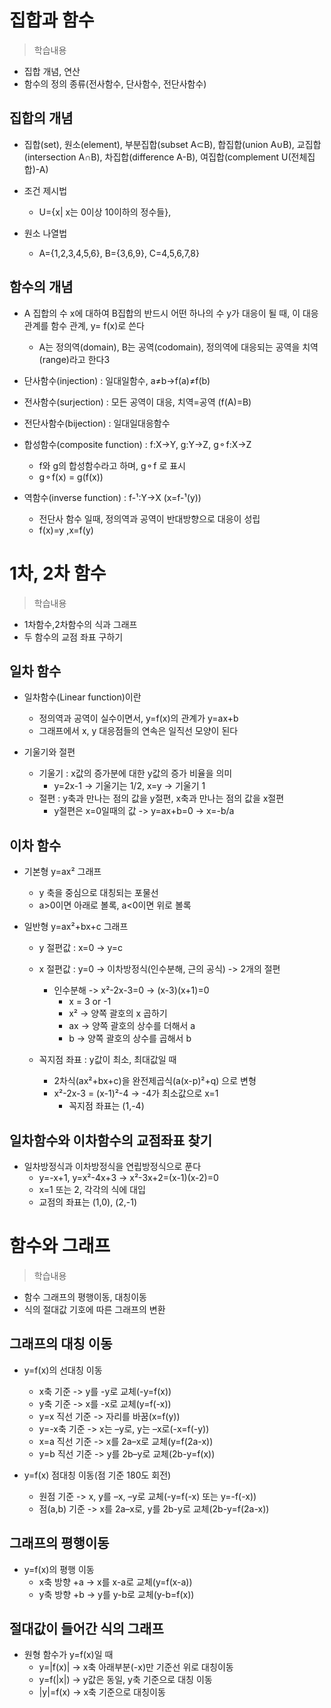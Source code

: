 # 집합과 함수
> 학습내용
- 집합 개념, 연산
- 함수의 정의 종류(전사함수, 단사함수, 전단사함수)

## 집합의 개념
- 집합(set), 원소(element), 부분집합(subset A⊂B), 합집합(union A∪B), 교집합(intersection A∩B), 차집합(difference A-B), 여집합(complement U(전체집합)-A)

- 조건 제시법
    - U={x| x는 0이상 10이하의 정수들},
- 원소 나열법
    - A={1,2,3,4,5,6}, B={3,6,9}, C=4,5,6,7,8}

## 함수의 개념
- A 집합의 수 x에 대하여 B집합의 반드시 어떤 하나의 수 y가 대응이 될 때, 이 대응 관계를 함수 관계, y= f(x)로 쓴다
    - A는 정의역(domain), B는 공역(codomain), 정의역에 대응되는 공역을 치역(range)라고 한다3

- 단사함수(injection) : 일대일함수, a≠b→f(a)≠f(b)
- 전사함수(surjection) : 모든 공역이 대응, 치역=공역 (f(A)=B)
- 전단사함수(bijection) : 일대일대응함수
- 합성함수(composite function) : f:X→Y, g:Y→Z, g⚬f:X→Z
    - f와 g의 합성함수라고 하며, g⚬f 로 표시
    - g⚬f(x) = g(f(x))
- 역함수(inverse function) : f-¹:Y→X (x=f-¹(y))
    - 전단사 함수 일때, 정의역과 공역이 반대방향으로 대응이 성립
    - f(x)=y ,x=f(y)

# 1차, 2차 함수
> 학습내용
- 1차함수,2차함수의 식과 그래프
- 두 함수의 교점 좌표 구하기

## 일차 함수
- 일차함수(Linear function)이란
    - 정의역과 공역이 실수이면서, y=f(x)의 관계가 y=ax+b
    - 그래프에서 x, y 대응점들의 연속은 일직선 모양이 된다

- 기울기와 절편
    - 기울기 : x값의 증가분에 대한 y값의 증가 비율을 의미
        - y=2x-1 -> 기울기는 1/2, x=y -> 기울기 1
    - 절편 : y축과 만나는 점의 값을 y절편, x축과 만나는 점의 값을 x절편
        - y절편은 x=0일때의 값 -> y=ax+b=0 -> x=-b/a

## 이차 함수
- 기본형 y=ax² 그래프
    - y 축을 중심으로 대칭되는 포물선
    - a>0이면 아래로 볼록, a<0이면 위로 볼록

- 일반형 y=ax²+bx+c 그래프
    - y 절편값 : x=0 -> y=c
    - x 절편값 : y=0 -> 이차방정식(인수분해, 근의 공식) -> 2개의 절편
        - 인수분해 -> x²-2x-3=0 -> (x-3)(x+1)=0
            - x = 3 or -1
            - x² -> 양쪽 괄호의 x 곱하기
            - ax -> 양쪽 괄호의 상수를 더해서 a
            - b -> 양쪽 괄호의 상수를 곱해서 b
        
    - 꼭지점 좌표 : y값이 최소, 최대값일 때
        -  2차식(ax²+bx+c)을 완전제곱식(a(x-p)²+q) 으로 변형
        - x²-2x-3 = (x-1)²-4 -> -4가 최소값으로 x=1
            - 꼭지점 좌표는 (1,-4)
        
## 일차함수와 이차함수의 교점좌표 찾기
- 일차방정식과 이차방정식을 연립방정식으로 푼다
    - y=-x+1, y=x²-4x+3 -> x²-3x+2=(x-1)(x-2)=0
    - x=1 또는 2, 각각의 식에 대입
    - 교점의 좌표는 (1,0), (2,-1)
    

# 함수와 그래프
> 학습내용
- 함수 그래프의 평행이동, 대칭이동
- 식의 절대값 기호에 따른 그래프의 변환

## 그래프의 대칭 이동
- y=f(x)의 선대칭 이동
    - x축 기준 -> y를 -y로 교체(-y=f(x))
    - y축 기준 -> x를 -x로 교체(y=f(-x))
    - y=x 직선 기준 -> 자리를 바꿈(x=f(y))
    - y=-x축 기준 -> x는 –y로, y는 –x로(-x=f(-y))
    - x=a 직선 기준 -> x를 2a–x로 교체(y=f(2a-x))
    - y=b 직선 기준 -> y를 2b–y로 교체(2b-y=f(x))

- y=f(x) 점대칭 이동(점 기준 180도 회전)
    - 원점 기준 -> x, y를 –x, –y로 교체(-y=f(-x) 또는 y=-f(-x))
    - 점(a,b) 기준 -> x를 2a–x로, y를 2b-y로 교체(2b-y=f(2a-x))
     
## 그래프의 평행이동
- y=f(x)의 평행 이동
    - x축 방향 +a -> x를 x-a로 교체(y=f(x-a))
    - y축 방향 +b -> y를 y-b로 교체(y-b=f(x))

## 절대값이 들어간 식의 그래프
- 원형 함수가 y=f(x)일 때
    - y=|f(x)| -> x축 아래부분(-x)만 기준선 위로 대칭이동
    - y=f(|x|) -> y값은 동일, y축 기준으로 대칭 이동
    - |y|=f(x) -> x축 기준으로 대칭이동